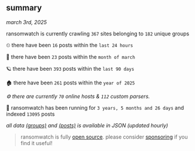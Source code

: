 
## summary
_march 3rd, 2025_

ransomwatch is currently crawling `367` sites belonging to `182` unique groups

⏲ there have been `16` posts within the `last 24 hours`

🦈 there have been `23` posts within the `month of march`

🪐 there have been `393` posts within the `last 90 days`

🏚 there have been `261` posts within the `year of 2025`

_⚙️ there are currently `70` online hosts & `112` custom parsers._

🦕 ransomwatch has been running for `3 years, 5 months and 26 days` and indexed `13095` posts

_all data  [(groups)](http://https://dataleak.hopeless99.top//groups) and [(posts)](http://https://dataleak.hopeless99.top//posts) is available in JSON (updated hourly)_

> ransomwatch is fully [open source](https://github.com/joshhighet/ransomwatch#ransomwatch--). please consider [sponsoring](https://github.com/sponsors/joshhighet) if you find it useful!
